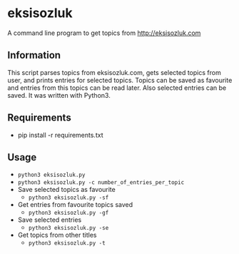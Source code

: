 eksisozluk
==========

A command line program to get topics from http://eksisozluk.com

Information
-----------

This script parses topics from eksisozluk.com, gets selected topics from user, and
prints entries for selected topics. Topics can be saved as favourite and entries from this
topics can be read later. Also selected entries can be saved. It was written with Python3.

Requirements
------------

* pip install -r requirements.txt 

Usage
-----
* `python3 eksisozluk.py`
* `python3 eksisozluk.py -c number_of_entries_per_topic`
* Save selected topics as favourite
    * `python3 eksisozluk.py -sf`
* Get entries from favourite topics saved
    * `python3 eksisozluk.py -gf`
* Save selected entries
    * `python3 eksisozluk.py -se`
* Get topics from other titles
    * `python3 eksisozluk.py -t`